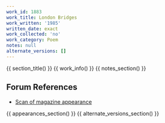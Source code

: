 ```yaml
---
work_id: 1883
work_title: London Bridges
work_written: '1985'
written_date: exact
work_collected: 'no'
work_category: Poem
notes: null
alternate_versions: []
---
```


{{ section_title() }}
{{ work_info() }}
{{ notes_section() }}
## Forum References
- [Scan of magazine appearance](https://bukowskiforum.com/threads/problems-london-bridges-wormwood-review-no-128-1992.12811/)

{{ appearances_section() }}
{{ alternate_versions_section() }}